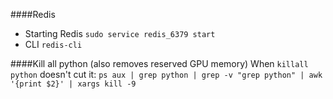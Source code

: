 ####Redis
* Starting Redis
`sudo service redis_6379 start`
* CLI
`redis-cli`

####Kill all python (also removes reserved GPU memory)
When `killall python` doesn't cut it:
`ps aux | grep python | grep -v "grep python" | awk '{print $2}' | xargs kill -9`
